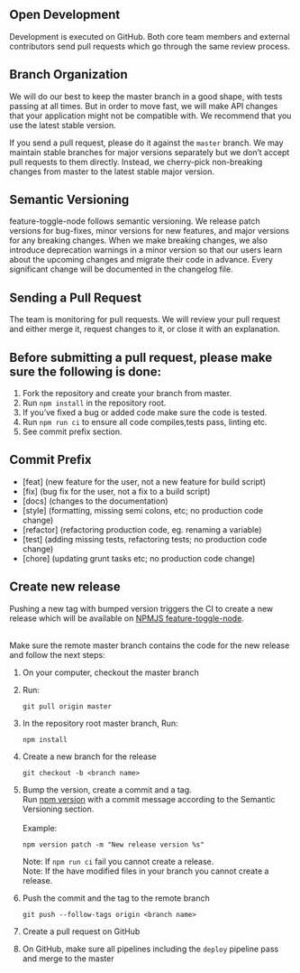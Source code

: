 ## Open Development

Development is executed on GitHub. 
Both core team members and external contributors send pull requests which go through the same review process.


## Branch Organization

We will do our best to keep the master branch in a good shape, with tests passing at all times. 
But in order to move fast, we will make API changes that your application might not be compatible with. 
We recommend that you use the latest stable version.

If you send a pull request, please do it against the `master` branch. 
We may maintain stable branches for major versions separately but we don’t accept pull requests to them directly. 
Instead, we cherry-pick non-breaking changes from master to the latest stable major version.


## Semantic Versioning

feature-toggle-node follows semantic versioning. 
We release patch versions for bug-fixes, minor versions for new features, and major versions for any breaking changes. 
When we make breaking changes, we also introduce deprecation warnings in a minor version 
so that our users learn about the upcoming changes and migrate their code in advance.
Every significant change will be documented in the changelog file.


## Sending a Pull Request

The team is monitoring for pull requests. We will review your pull request and either merge it, request changes to it, or close it with an explanation. 


## Before submitting a pull request, please make sure the following is done:

1. Fork the repository and create your branch from master.
2. Run `npm install` in the repository root.
3. If you’ve fixed a bug or added code make sure the code is tested.
4. Run `npm run ci` to ensure all code compiles,tests pass, linting etc.
5. See commit prefix section.


## Commit Prefix

- [feat] (new feature for the user, not a new feature for build script)
- [fix] (bug fix for the user, not a fix to a build script)
- [docs] (changes to the documentation)
- [style] (formatting, missing semi colons, etc; no production code change)
- [refactor] (refactoring production code, eg. renaming a variable)
- [test] (adding missing tests, refactoring tests; no production code change)
- [chore] (updating grunt tasks etc; no production code change)

## Create new release
Pushing a new tag with bumped version triggers the CI to create a new release which will be available on [NPMJS feature-toggle-node](https://www.npmjs.com/package/@sap-devx/feature-toggle-node).<br><br>

Make sure the remote master branch contains the code for the new release and follow the next steps:
1. On your computer, checkout the master branch

2. Run:
    ```
    git pull origin master
    ```

3. In the repository root master branch, Run:
    ```
    npm install
    ``` 

4.	Create a new branch for the release
    ```
    git checkout -b <branch name>
    ```

5.	Bump the version, create a commit and a tag.<br>
    Run [npm version](https://docs.npmjs.com/cli/version) with a commit message according to the Semantic Versioning section.
    <br><br>Example:

    ```
    npm version patch -m "New release version %s"
    ```
    
    Note: If `npm run ci` fail you cannot create a release.<br>
    Note: If the have modified files in your branch you cannot create a release.

6.	Push the commit and the tag to the remote branch
    ```
    git push --follow-tags origin <branch name>
    ```

7. Create a pull request on GitHub

8. On GitHub, make sure all pipelines including the `deploy` pipeline pass and merge to the master
